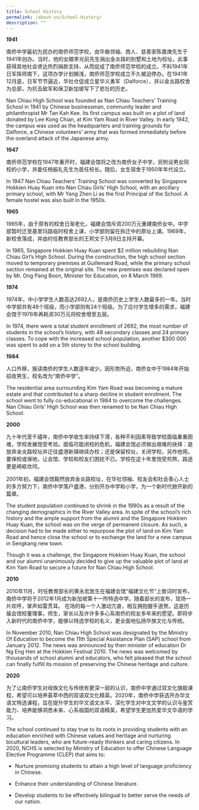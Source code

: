 ```yaml
---
title: School History
permalink: /about-us/School-History/
description: ""
---
```

**1941**

南侨中学最初为民办的南侨师范学校，由华裔领袖、商人、慈善家陈嘉庚先生于1941年创办。当时，他的女婿李光前先生捐出金炎路的别墅和土地为校址，此事获得其他社会贤达热烈捐款支持，从而促成了南侨师范学校的成立。不料1941年日军挥师南下，这项办学计划搁浅，南侨师范学校成立不久被迫停办。在1941年12月底，日军节节逼近，华社仓促成立星华义勇军（Dalforce），并以金炎路校舍为总部，为抗击敌军和保卫新加坡写下了悲壮的历史。

Nan Chiau High School was founded as Nan Chiau Teachers’ Training School in 1941 by Chinese businessman, community leader and philanthropist Mr Tan Kah Kee. Its first campus was built on a plot of land donated by Lee Kong Chian, at Kim Yam Road in River Valley. In early 1942, the campus was used as the headquarters and training grounds for Dalforce, a Chinese volunteers’ army that was formed immediately before the overland attack of the Japanese army.

  

**1947**

南侨师范学校在1947年重开时，福建会馆将之改为南侨女子中学，另附设男女同校的小学，并委任杨振礼先生为首任校长。随后，女生宿舍于1950年年代设立。

In 1947 Nan Chiau Teachers’ Training School was converted by Singapore Hokkien Huay Kuan into Nan Chiau Girls’ High School, with an ancillary primary school, with Mr Yang Zhen Li as the first Principal of the School. A female hostel was also built in the 1950s. 

  

**1965**

1965年，由于原有的校舍日渐老化，福建会馆斥资200万元重建南侨女中。中学部暂时迁至基里玛路临时校舍上课，小学部则留在拆迁中的原址上课。1969年，新校舍落成，并由时任教育部长的王邦文于3月8日主持开幕。

In 1965, Singapore Hokkien Huay Kuan spent $2 million rebuilding Nan Chiau Girl’s High School. During the construction, the high school section moved to temporary premises at Guillemard Road, while the primary school section remained at the original site. The new premises was declared open by Mr. Ong Pang Boon, Minister for Education, on 8 March 1969.

  

**1974**

1974年，中小学学生人数高达2692人，是南侨历史上学生人数最多的一年。当时中学部共有48个班级，而小学部则有24个班级。为了应付学生增多的需求，福建会馆于1976年再耗资30万元将校舍增至五层。

In 1974, there were a total student enrollment of 2692, the most number of students in the school’s history, with 48 secondary classes and 24 primary classes. To cope with the increased school population, another $300 000 was spent to add on a 5th storey to the school building.

  

**1984** 

人口外移，报读南侨的学生人数逐年减少。因形势所迫，南侨女中于1984年开始招收男生，校名改为“南侨中学”。

The residential area surrounding Kim Yam Road was becoming a mature estate and that contributed to a sharp decline in student enrolment. The school went to fully co-educational in 1984 to overcome the challenges. Nan Chiau Girls’ High School was then renamed to be Nan Chiau High School. 

  

**2000**

九十年代至千禧年，南侨中学收生率持续下滑，各种不利因素导致学校面临重重困难，学校发展饱受考验。面临可能闭校的危机，福建会馆必须做出艰难的抉择：是放弃金炎路校址并迁往盛港新镇继续办校；还是保留校址，关闭学校，另作他用。要保校或保地，让会馆、学校和校友们困扰不已。学校在这十年里饱受煎熬，路途更是崎岖坎坷。

2001年初，福建会馆毅然放弃金炎路校址，在华社领袖、校友会和社会善心人士的多方努力下，南侨中学落户盛港，分别开办中学和小学，为一个新时代掀开新的篇章。

The student population continued to shrink in the 1990s as a result of the changing demographics in the River Valley area. In spite of the school’s rich history and the ample support from the alumni and the Singapore Hokkien Huay Kuan, the school was on the verge of permanent closure. As such, a decision had to be made either to repurpose the plot of land on Kim Yam Road and hence close the school or to exchange the land for a new campus in Sengkang new town. 

Though it was a challenge, the Singapore Hokkien Huay Kuan, the school and our alumni unanimously decided to give up the valuable plot of land at Kim Yam Road to secure a future for Nan Chiau High School.

  

**2010**

2010年11月，时任教育部长的黄永宏医生在福建会馆“福建文化节”上致词时宣布，南侨中学将于2012年1月成为新加坡第十一所特选中学。随着部长的宣布，现场一片欢呼，掌声如雷贯耳。 在场的每一个人激动亢奋，相互拥抱握手道贺。这是历届会馆校董理事，师生，家长以及许许多多心系南侨的校友多年来的愿望。即将步入新时代的南侨中学，能够以特选学校的名义，更全面地弘扬华族文化与传统。

In November 2010, Nan Chiau High School was designated by the Ministry Of Education to become the 11th Special Assistance Plan (SAP) school from January 2012. The news was announced by then minister of education Dr Ng Eng Hen at the Hokkien Festival 2010. The news was welcomed by thousands of school alumni and educators, who felt pleased that the school can finally fulfill its mission of preserving the Chinese heritage and culture.

  

**2020** 

为了让南侨学生对母族文化与传统有更深一层的认识，南侨中学通过双文化旗舰课程，希望可以培养荟萃中西的双语双文化精英。2020年，南侨中学获选开办华文语文特选课程，旨在提升学生的华文语文水平、深化学生对中文文学的认识与鉴赏能力、培养能够洞悉未来、心系祖国的双语精英，希望学生更加热爱华文华语的学习。

The school continued to stay true to its roots in providing students with an education enriched with Chinese values and heritage and nurturing bicultural leaders, who are future-ready thinkers and caring citizens. In 2020, NCHS is selected by Ministry of Education to offer Chinese Language Elective Programme (CLEP) that aims to:

*   Nurture promising students to attain a high level of language proficiency in Chinese.
    
*   Enhance their understanding of Chinese literature. 
    
*   Develop students to be effectively bilingual to better serve the needs of our nation.